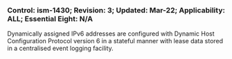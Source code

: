 ### Control: ism-1430; Revision: 3; Updated: Mar-22; Applicability: ALL; Essential Eight: N/A
<p>Dynamically assigned IPv6 addresses are configured with Dynamic Host Configuration Protocol version 6 in a stateful manner with lease data stored in a centralised event logging facility.</p>